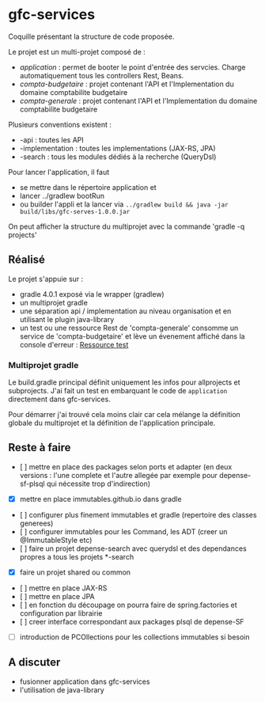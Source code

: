 # gfc-services

Coquille présentant la structure de code proposée.

Le projet est un multi-projet composé de :
- *application* : permet de booter le point d'entrée des servcies. Charge automatiquement tous les controllers Rest, Beans.
- *compta-budgetaire* : projet contenant l'API et l'Implementation du domaine comptabilite budgetaire
- *compta-generale* : projet contenant l'API et l'Implementation du domaine comptabilite budgetaire

Plusieurs conventions existent :
- <module>-api : toutes les API
- <module>-implementation : toutes les implementations (JAX-RS, JPA)
- <module>-search : tous les modules dédiés à la recherche (QueryDsl)


Pour lancer l'application, il faut
- se mettre dans le répertoire application et 
- lancer ../gradlew bootRun
- ou builder l'appli et la lancer via `../gradlew build && java -jar build/libs/gfc-serves-1.0.0.jar` 

On peut afficher la structure du multiprojet avec la commande 'gradle -q projects'

## Réalisé

Le projet s'appuie sur :
- gradle 4.0.1 exposé via le wrapper (gradlew)
- un multiprojet gradle 
- une séparation api / implementation au niveau organisation et en utilisant le plugin java-library
- un test ou une ressource Rest de 'compta-generale' consomme un service de 'compta-budgetaire' et lève un évenement affiché dans la console d'erreur : [Ressource test](http://localhost:8080/compta-generale/hello)

### Multiprojet gradle

Le build.gradle principal définit uniquement les infos pour allprojects et subprojects. J'ai fait un test en embarquant le code de `application` directement dans gfc-services.

Pour démarrer j'ai trouvé cela moins clair car cela mélange la définition globale du multiprojet et la définition de l'application principale.


## Reste à faire

- [ ] mettre en place des packages selon ports et adapter (en deux versions : l'une complete et l'autre allegée par exemple pour depense-sf-plsql qui nécessite trop d'indirection)
- [X] mettre en place immutables.github.io dans gradle
- [ ] configurer plus finement immutables et gradle (repertoire des classes generees)
- [ ] configurer immutables pour les Command, les ADT (creer un @ImmutableStyle etc)
- [ ] faire un projet depense-search avec querydsl et des dependances propres a tous les projets *-search
- [X] faire un projet shared ou common
- [ ] mettre en place JAX-RS
- [ ] mettre en place JPA 
- [ ] en fonction du découpage on pourra faire de spring.factories et configuration par librairie
- [ ] creer interface correspondant aux packages plsql de depense-SF
- [ ] introduction de PCOllections pour les collections immutables si besoin

## A discuter

- fusionner application dans gfc-services
- l'utilisation de java-library

